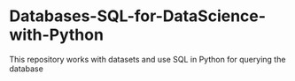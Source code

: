 # Databases-SQL-for-DataScience-with-Python
This repository works with datasets and use SQL in Python for querying the database
